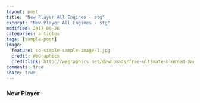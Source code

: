 ```yaml
---
layout: post
title: "New Player All Engines - stg"
excerpt: "New Player All Engines - stg"
modified: 2017-09-26
categories: articles
tags: [sample-post]
image:
  feature: so-simple-sample-image-1.jpg
  credit: WeGraphics
  creditlink: http://wegraphics.net/downloads/free-ultimate-blurred-background-pack/
comments: true
share: true
---
```

### New Player
<br>
<div class="apester-media" data-media-id="5cc98c7850ddd77421fb0b27" height="604"></div><script async
src="https://storage.googleapis.com/apester-stg/sdk/stg/apester-sdk.js"></script>
<br>
